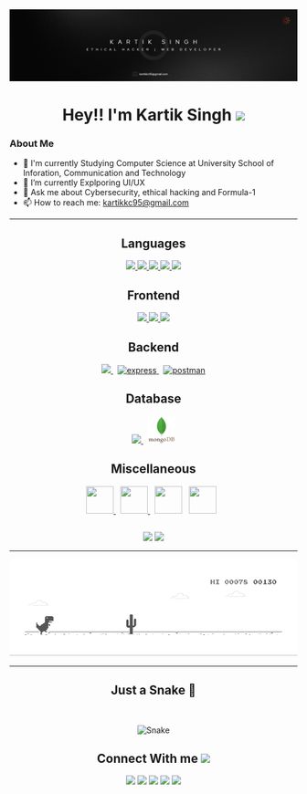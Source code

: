  <img src="https://github.com/kartikkc/kartikkc/blob/main/Kartik%20Singh.png?raw=true"/>
 
<h1 align="center"> Hey!! I'm Kartik Singh <img src="https://raw.githubusercontent.com/MartinHeinz/MartinHeinz/master/wave.gif" width="30px"></h1>

### About Me
- 📖 I'm currently Studying Computer Science at University School of Inforation, Communication and Technology
- 🌱 I’m currently Explporing UI/UX
- 💬 Ask me about Cybersecurity, ethical hacking and Formula-1
- 📫 How to reach me: kartikkc95@gmail.com
<hr>

<h2 align="center">Languages</h2>
  <p align="center">
     <a href="https://www.java.com" target="_blank"> <img src="https://img.icons8.com/color/50/000000/c-plus-plus-logo.png"/> </a>
     <a href="https://developer.mozilla.org/en-US/docs/Web/JavaScript" target="_blank"> <img src="https://img.icons8.com/color/48/000000/javascript.png"/> </a> 
     <a href="https://www.w3.org/html/" target="_blank"> <img src="https://img.icons8.com/color/48/000000/html-5.png"/> </a> 
     <a href="https://www.w3schools.com/css/" target="_blank"> <img src="https://img.icons8.com/color/48/000000/css3.png"/> </a>
     <a href="https://www.python.org" target="_blank"> <img src="https://img.icons8.com/color/48/000000/python.png"/> </a>
  </p>
<h2 align="center">Frontend</h2>
  <p align="center">
    <a href="https://reactjs.org/" target="_blank"> <img src="https://img.icons8.com/color/48/000000/react-native.png"/> </a>
    <a href="https://getbootstrap.com" target="_blank"> <img src="https://img.icons8.com/color/48/000000/bootstrap.png"/> </a>
    <a href="https://tailwindcss.com" target="_blank"> <img src="https://img.icons8.com/color/48/000000/tailwindcss.png"/> </a>
 </p>
<h2 align="center">Backend</h2>
  <p align="center">
   <a style="padding-right:8px;" href="https://nodejs.org" target="_blank"> <img src="https://img.icons8.com/color/48/000000/nodejs.png"/> </a>  
   <a style="padding-right:8px;" href="https://www.expressjs.com/" target="_blank"> <img src="https://img.icons8.com/fluency/256/express-js.png"alt="express" width="48" height="48"/> </a>
   <a href="https://postman.com" target="_blank"> <img src="https://www.vectorlogo.zone/logos/getpostman/getpostman-icon.svg" alt="postman" width="45" height="45"/></a>
 </p>
<h2 align="center">Database</h2>
  <p align="center">
    <a style="padding-right:8px;" href="https://www.mysql.com/" target="_blank"> <img src="https://img.icons8.com/fluent/50/000000/mysql-logo.png"/> </a>
    <a href="https://www.mongodb.com/" target="_blank"> <img src="https://raw.githubusercontent.com/devicons/devicon/master/icons/mongodb/mongodb-original-wordmark.svg" alt="mongodb" width="48" height="48"/> </a> 
  </p>
<h2 align="center">Miscellaneous</h2>
  <p align="center">
    <a style="padding-right:8px;" href="https://www.mysql.com/" target="_blank"> <img src="https://img.icons8.com/color/256/linux--v1.png" width="48" height="48"/> </a>
    <a style="padding-right:8px;" href="https://www.ubuntu.com/" target="_blank"> <img src="https://img.icons8.com/color/256/ubuntu--v1.png" width="48" height="48"/> </a>
    <a style="padding-right:8px;"> <img src="https://img.icons8.com/color/256/console--v1.png" width="48" height="48"/> </a>
    <a style="padding-right:8px;" href="https://www.docker.com/" target="_blank"> <img src="https://img.icons8.com/color/256/docker--v1.png" width="48" height="48"/> </a>
 </p>
 <h2></h2>
<p align="center">
<img src="https://github-readme-stats.vercel.app/api?username=kartikkc&show_icons=true&theme=tokyonight" />
<img src="https://streak-stats.demolab.com/?user=kartikkc&theme=tokyonight" />
</p>
<hr>
<div style="margin-top:10px" align="center">

 ![Dino](https://raw.githubusercontent.com/arjunMee/arjunMee/master/dino.gif?token=AQWYXGQBQLHFPDHPO7E2UOLAUYRTI)

 <hr>

 <h2 align='center'>Just a Snake 🐍 </h2>

 <br>

![Snake](https://user-images.githubusercontent.com/96336775/182021699-2259529a-dcbd-4efb-b9cc-10dc78f3fa24.svg)

</div>
<h2 align="center"> Connect With me <img src = "https://raw.githubusercontent.com/ShahriarShafin/ShahriarShafin/main/Assets/handshake.gif" height="30px"/></h2>
<p align="center">
<a href = "https://www.linkedin.com/in/kartikkc397/" target="_blank"><img src="https://img.icons8.com/fluent/48/000000/linkedin.png"/></a>
<a href = "https://twitter.com/kartikkc_397" target="_blank"><img src="https://img.icons8.com/fluent/48/000000/twitter.png"/></a>
<a href = "https://www.instagram.com/kartikkc397/" target="_blank"><img src="https://img.icons8.com/fluent/48/000000/instagram-new.png"/></a>
<a href = "https://www.github.com/kartikkc/" target="_blank"><img src="https://img.icons8.com/fluent/48/000000/github.png"/></a>
<a href = "mailto:kartikkc95@gmail.com" target="_blank"><img src="https://img.icons8.com/fluent/48/000000/gmail.png"/></a>
</p>
